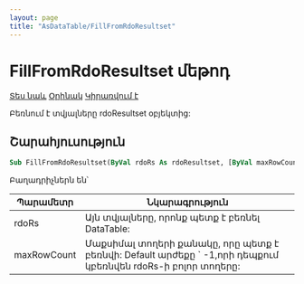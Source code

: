 ```yaml
---
layout: page
title: "AsDataTable/FillFromRdoResultset"
---
```



# FillFromRdoResultset մեթոդ

[Տես նաև](../AsDataTable.md) [Օրինակ](../../Examples/AsDataTable.md) [Կիրառվում է](../AsDataTable.md)

Բեռնում է տվյալները rdoResultset օբյեկտից:

## Շարահյուսություն

``` vb
Sub FillFromRdoResultset(ByVal rdoRs As rdoResultset, [ByVal maxRowCount As Long = -1])
```

Բաղադրիչներն են՝


| Պարամետր  | Նկարագրություն |
|--|--|
| rdoRs  | Այն տվյալները, որոնք պետք է բեռնել DataTable: |
| maxRowCount | Մաքսիմալ տողերի քանակը, որը պետք է բեռնվի: Default արժեքը ` -1,որի դեպքում կբեռնվեն rdoRs-ի բոլոր տողերը: |


